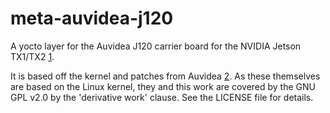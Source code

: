 # meta-auvidea-j120

A yocto layer for the Auvidea J120 carrier board for the NVIDIA Jetson TX1/TX2 [1].

It is based off the kernel and patches from Auvidea [2]. As these themselves are
based on the Linux kernel, they and this work are covered by the GNU GPL v2.0 by
the 'derivative work' clause. See the LICENSE file for details.

[1]: https://auvidea.com/j120/
[2]: https://auvidea.com/download/firmware/TX2/v1.5/ChangesTX2J140_Kernel_r28.1_v1.5.tar.gz
